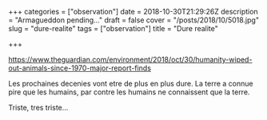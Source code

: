 +++
categories = ["observation"]
date = 2018-10-30T21:29:26Z
description = "Armagueddon pending..."
draft = false
cover = "/posts/2018/10/5018.jpg"
slug = "dure-realite"
tags = ["observation"]
title = "Dure realite"

+++

https://www.theguardian.com/environment/2018/oct/30/humanity-wiped-out-animals-since-1970-major-report-finds

Les prochaines decenies vont etre de plus en plus dure. La terre a connue pire que les humains, par contre les humains ne connaissent que la terre.

Triste, tres triste...
